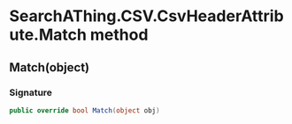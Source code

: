# SearchAThing.CSV.CsvHeaderAttribute.Match method
## Match(object)
### Signature
```csharp
public override bool Match(object obj)
```
